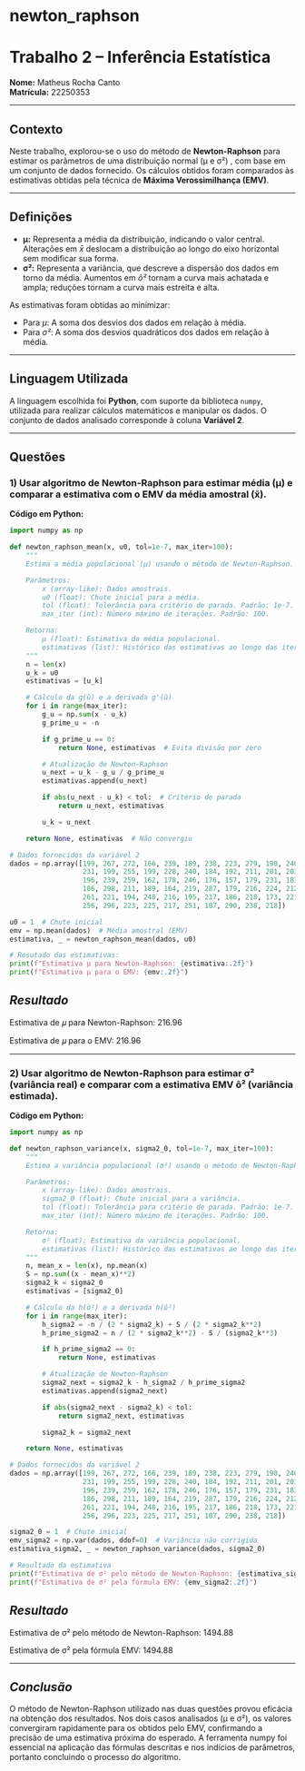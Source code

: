 # newton_raphson

# **Trabalho 2 – Inferência Estatística**  
**Nome:** Matheus Rocha Canto  
**Matrícula:** 22250353  

---

## **Contexto**  
Neste trabalho, explorou-se o uso do método de **Newton-Raphson** para estimar os parâmetros de uma distribuição normal (μ e σ²) , com base em um conjunto de dados fornecido. Os cálculos obtidos foram comparados às estimativas obtidas pela técnica de **Máxima Verossimilhança (EMV)**.

---

## **Definições**  
- **μ:** Representa a média da distribuição, indicando o valor central. Alterações em *x̄* deslocam a distribuição ao longo do eixo horizontal sem modificar sua forma.  
- **σ²:** Representa a variância, que descreve a dispersão dos dados em torno da média. Aumentos em *ô²* tornam a curva mais achatada e ampla; reduções tornam a curva mais estreita e alta.

As estimativas foram obtidas ao minimizar:
- Para *μ*: A soma dos desvios dos dados em relação à média.  
- Para *σ²*: A soma dos desvios quadráticos dos dados em relação à média.

---

## **Linguagem Utilizada**  
A linguagem escolhida foi **Python**, com suporte da biblioteca `numpy`, utilizada para realizar cálculos matemáticos e manipular os dados. O conjunto de dados analisado corresponde à coluna **Variável 2**.

---

## **Questões**

### **1) Usar algoritmo de Newton-Raphson para estimar média (μ) e comparar a estimativa com o EMV da média amostral (x̄).**

**Código em Python:**

```python
import numpy as np

def newton_raphson_mean(x, u0, tol=1e-7, max_iter=100):
    """
    Estima a média populacional (μ) usando o método de Newton-Raphson.

    Parâmetros:
        x (array-like): Dados amostrais.
        u0 (float): Chute inicial para a média.
        tol (float): Tolerância para critério de parada. Padrão: 1e-7.
        max_iter (int): Número máximo de iterações. Padrão: 100.

    Retorna:
        μ (float): Estimativa da média populacional.
        estimativas (list): Histórico das estimativas ao longo das iterações.
    """
    n = len(x)
    u_k = u0
    estimativas = [u_k]

    # Cálculo da g(û) e a derivada g'(û)
    for i in range(max_iter):
        g_u = np.sum(x - u_k)
        g_prime_u = -n

        if g_prime_u == 0:
            return None, estimativas  # Evita divisão por zero

        # Atualização de Newton-Raphson
        u_next = u_k - g_u / g_prime_u
        estimativas.append(u_next)

        if abs(u_next - u_k) < tol:  # Critério de parada
            return u_next, estimativas

        u_k = u_next

    return None, estimativas  # Não convergiu

# Dados fornecidos da variável 2
dados = np.array([199, 267, 272, 166, 239, 189, 238, 223, 279, 190, 240, 209, 210, 171, 255, 232, 147, 268,
                  231, 199, 255, 199, 228, 240, 184, 192, 211, 201, 203, 243, 181, 382, 186, 198, 165, 219,
                  196, 239, 259, 162, 178, 246, 176, 157, 179, 231, 183, 213, 230, 134, 181, 234, 161, 289,
                  186, 298, 211, 189, 164, 219, 287, 179, 216, 224, 212, 230, 231, 185, 180, 205, 219, 286,
                  261, 221, 194, 248, 216, 195, 217, 186, 218, 173, 221, 206, 215, 176, 240, 234, 190, 204,
                  256, 296, 223, 225, 217, 251, 187, 290, 238, 218])

u0 = 1  # Chute inicial
emv = np.mean(dados)  # Média amostral (EMV)
estimativa, _ = newton_raphson_mean(dados, u0)

# Resutado das estimativas:
print(f"Estimativa μ para Newton-Raphson: {estimativa:.2f}")
print(f"Estimativa μ para o EMV: {emv:.2f}")

````
## *Resultado*

Estimativa de 𝜇 para Newton-Raphson: 216.96

Estimativa de 𝜇 para o EMV: 216.96

---

### **2) Usar algoritmo de Newton-Raphson para estimar σ² (variância real) e comparar com a estimativa EMV ô² (variância estimada).**

**Código em Python:**

```python
import numpy as np

def newton_raphson_variance(x, sigma2_0, tol=1e-7, max_iter=100):
    """
    Estima a variância populacional (σ²) usando o método de Newton-Raphson.

    Parâmetros:
        x (array-like): Dados amostrais.
        sigma2_0 (float): Chute inicial para a variância.
        tol (float): Tolerância para critério de parada. Padrão: 1e-7.
        max_iter (int): Número máximo de iterações. Padrão: 100.

    Retorna:
        σ² (float): Estimativa da variância populacional.
        estimativas (list): Histórico das estimativas ao longo das iterações.
    """
    n, mean_x = len(x), np.mean(x)
    S = np.sum((x - mean_x)**2)
    sigma2_k = sigma2_0
    estimativas = [sigma2_0]

    # Cálculo da h(ô²) e a derivada h(ô²)
    for i in range(max_iter):
        h_sigma2 = -n / (2 * sigma2_k) + S / (2 * sigma2_k**2)
        h_prime_sigma2 = n / (2 * sigma2_k**2) - S / (sigma2_k**3)

        if h_prime_sigma2 == 0:
            return None, estimativas

        # Atualização de Newton-Raphson
        sigma2_next = sigma2_k - h_sigma2 / h_prime_sigma2
        estimativas.append(sigma2_next)

        if abs(sigma2_next - sigma2_k) < tol:
            return sigma2_next, estimativas

        sigma2_k = sigma2_next

    return None, estimativas

# Dados fornecidos da variável 2
dados = np.array([199, 267, 272, 166, 239, 189, 238, 223, 279, 190, 240, 209, 210, 171, 255, 232, 147, 268,
                  231, 199, 255, 199, 228, 240, 184, 192, 211, 201, 203, 243, 181, 382, 186, 198, 165, 219,
                  196, 239, 259, 162, 178, 246, 176, 157, 179, 231, 183, 213, 230, 134, 181, 234, 161, 289,
                  186, 298, 211, 189, 164, 219, 287, 179, 216, 224, 212, 230, 231, 185, 180, 205, 219, 286,
                  261, 221, 194, 248, 216, 195, 217, 186, 218, 173, 221, 206, 215, 176, 240, 234, 190, 204,
                  256, 296, 223, 225, 217, 251, 187, 290, 238, 218])

sigma2_0 = 1  # Chute inicial
emv_sigma2 = np.var(dados, ddof=0)  # Variância não corrigida
estimativa_sigma2, _ = newton_raphson_variance(dados, sigma2_0)

# Resultado da estimativa
print(f"Estimativa de σ² pelo método de Newton-Raphson: {estimativa_sigma2:.2f}")
print(f"Estimativa de σ² pela fórmula EMV: {emv_sigma2:.2f}")


````

## *Resultado*

Estimativa de σ² pelo método de Newton-Raphson: 1494.88

Estimativa de σ² pela fórmula EMV: 1494.88

---

## *Conclusão*

O método de Newton-Raphson utilizado nas duas questões provou eficácia na obtenção dos resultados. Nos dois casos analisados (μ e σ²), os valores convergiram rapidamente para os obtidos pelo EMV, confirmando a precisão de uma estimativa próxima do esperado. A ferramenta numpy foi essencial na aplicação das fórmulas descritas e nos indícios de parâmetros, portanto concluindo o processo do algoritmo.
